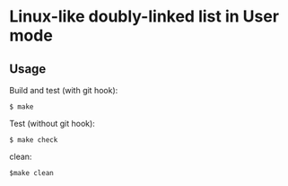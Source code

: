 # Linux-like doubly-linked list in User mode

## Usage

Build and test (with git hook):

    $ make

Test (without git hook):

    $ make check

clean:
    
    $make clean
